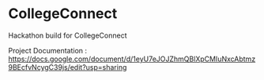 # CollegeConnect
Hackathon build for CollegeConnect


Project Documentation : https://docs.google.com/document/d/1eyU7eJOJZhmQBlXpCMIuNxcAbtmz9BEcfvNcygC39js/edit?usp=sharing
